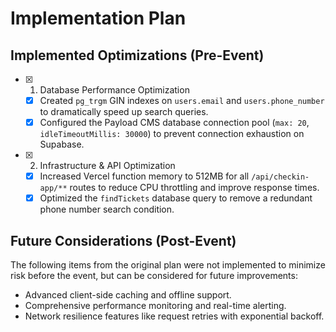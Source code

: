 # Implementation Plan

## Implemented Optimizations (Pre-Event)

- [x] 1. Database Performance Optimization
  - [x] Created `pg_trgm` GIN indexes on `users.email` and `users.phone_number` to dramatically speed up search queries.
  - [x] Configured the Payload CMS database connection pool (`max: 20`, `idleTimeoutMillis: 30000`) to prevent connection exhaustion on Supabase.

- [x] 2. Infrastructure & API Optimization
  - [x] Increased Vercel function memory to 512MB for all `/api/checkin-app/**` routes to reduce CPU throttling and improve response times.
  - [x] Optimized the `findTickets` database query to remove a redundant phone number search condition.

## Future Considerations (Post-Event)

The following items from the original plan were not implemented to minimize risk before the event, but can be considered for future improvements:

- Advanced client-side caching and offline support.
- Comprehensive performance monitoring and real-time alerting.
- Network resilience features like request retries with exponential backoff.
